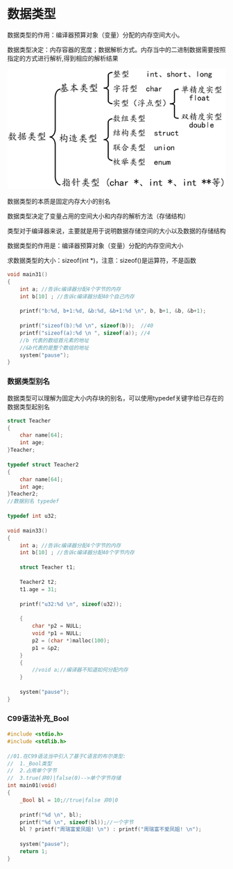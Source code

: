 # 数据类型

数据类型的作用：编译器预算对象（变量）分配的内存空间大小。

数据类型决定：内存容器的宽度；数据解析方式。内存当中的二进制数据需要按照指定的方式进行解析,得到相应的解析结果

![1499775187577](./images/1499775187577.png)

数据类型的本质是固定内存大小的别名

数据类型决定了变量占用的空间大小和内存的解析方法（存储结构）

类型对于编译器来说，主要就是用于说明数据存储空间的大小以及数据的存储结构

数据类型的作用是：编译器预算对象（变量）分配的内存空间大小

求数据类型的大小：sizeof(int *)，注意：sizeof()是运算符，不是函数

```c
void main31()
{
	int a; //告诉c编译器分配4个字节的内存
	int b[10] ; //告诉c编译器分配40个自己内存

	printf("b:%d, b+1:%d, &b:%d, &b+1:%d \n", b, b+1, &b, &b+1);

	printf("sizeof(b):%d \n", sizeof(b));  //40
	printf("sizeof(a):%d \n ", sizeof(a)); //4
 	//b 代表的数组首元素的地址
	//&b代表的是整个数组的地址  
  	system("pause");
}
```
### 数据类型别名

数据类型可以理解为固定大小内存块的别名，可以使用typedef关键字给已存在的数据类型起别名

```c
struct Teacher
{
	char name[64];
	int age;
}Teacher;

typedef struct Teacher2
{
	char name[64];
	int age;
}Teacher2;
//数据别名 typedef

typedef int u32;

void main33()
{
	int a; //告诉c编译器分配4个字节的内存
	int b[10] ; //告诉c编译器分配40个字节内存

	struct Teacher t1;

	Teacher2 t2;
	t1.age = 31;

	printf("u32:%d \n", sizeof(u32));

	{
		char *p2 = NULL;
		void *p1 = NULL;
		p2 = (char *)malloc(100);
		p1 = &p2;
	}
	{
		//void a;//编译器不知道如何分配内存
	}

	system("pause");
}
```
### C99语法补充_Bool

```c
#include <stdio.h>
#include <stdlib.h>

//01.在C99语法当中引入了基于C语言的布尔类型:
//  1._Bool类型
//  2.占用单个字节
//  3.true(非0)|false(0)-->单个字节存储
int main01(void)
{
    _Bool bl = 10;//true|false 非0|0

    printf("%d \n", bl);
    printf("%d \n", sizeof(bl));//一个字节
    bl ? printf("周瑞富爱凤姐! \n") : printf("周瑞富不爱凤姐! \n");

    system("pause");
    return 1;
}
```